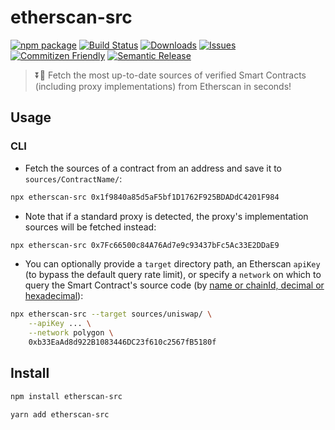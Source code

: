 # etherscan-src

[![npm package][npm-img]][npm-url]
[![Build Status][build-img]][build-url]
[![Downloads][downloads-img]][downloads-url]
[![Issues][issues-img]][issues-url]
[![Commitizen Friendly][commitizen-img]][commitizen-url]
[![Semantic Release][semantic-release-img]][semantic-release-url]

> ⏬🚀 Fetch the most up-to-date sources of verified Smart Contracts (including proxy implementations) from Etherscan in seconds!

## Usage

### CLI

- Fetch the sources of a contract from an address and save it to `sources/ContractName/`:

```bash
npx etherscan-src 0x1f9840a85d5aF5bf1D1762F925BDADdC4201F984
```

- Note that if a standard proxy is detected, the proxy's implementation sources will be fetched instead:

```bash
npx etherscan-src 0x7Fc66500c84A76Ad7e9c93437bFc5Ac33E2DDaE9
```

- You can optionally provide a `target` directory path, an Etherscan `apiKey` (to bypass the default query rate limit), or specify a `network` on which to query the Smart Contract's source code (by [name or chainId, decimal or hexadecimal](./src/constants/chainIds.ts)):

```bash
npx etherscan-src --target sources/uniswap/ \
    --apiKey ... \
    --network polygon \
    0xb33EaAd8d922B1083446DC23f610c2567fB5180f
```

## Install

```bash
npm install etherscan-src
```

```bash
yarn add etherscan-src
```

[build-img]: https://github.com/rubilmax/etherscan-src/actions/workflows/release.yml/badge.svg
[build-url]: https://github.com/rubilmax/etherscan-src/actions/workflows/release.yml
[downloads-img]: https://img.shields.io/npm/dt/etherscan-src
[downloads-url]: https://www.npmtrends.com/etherscan-src
[npm-img]: https://img.shields.io/npm/v/etherscan-src
[npm-url]: https://www.npmjs.com/package/etherscan-src
[issues-img]: https://img.shields.io/github/issues/rubilmax/etherscan-src
[issues-url]: https://github.com/rubilmax/etherscan-src/issues
[codecov-img]: https://codecov.io/gh/rubilmax/etherscan-src/branch/main/graph/badge.svg
[codecov-url]: https://codecov.io/gh/rubilmax/etherscan-src
[semantic-release-img]: https://img.shields.io/badge/%20%20%F0%9F%93%A6%F0%9F%9A%80-semantic--release-e10079.svg
[semantic-release-url]: https://github.com/semantic-release/semantic-release
[commitizen-img]: https://img.shields.io/badge/commitizen-friendly-brightgreen.svg
[commitizen-url]: http://commitizen.github.io/cz-cli/
